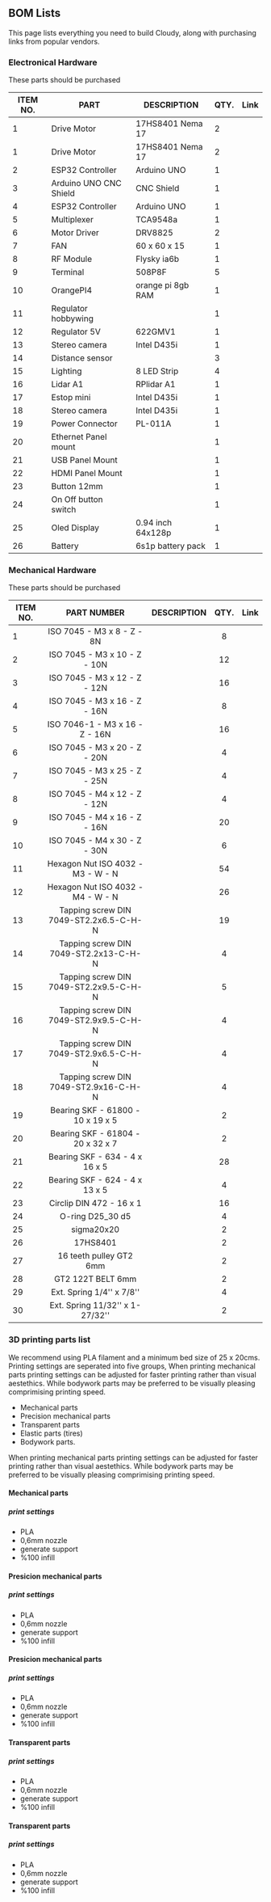 ## BOM Lists
This page lists everything you need to build Cloudy, along with purchasing links from popular vendors.

### Electronical Hardware 
These parts should be purchased

| ITEM NO. | PART                    | DESCRIPTION                   | QTY. |Link  |
|----------|-------------------------|-------------------------------|------|------|
| 1        | Drive Motor             | 17HS8401 Nema 17              | 2    |      |
| 1        | Drive Motor             | 17HS8401 Nema 17              | 2    |      |
| 2        | ESP32 Controller        | Arduino UNO                   | 1    |      |
| 3        | Arduino UNO CNC Shield  | CNC Shield                    | 1    |      |
| 4        | ESP32 Controller        | Arduino UNO                   | 1    |      |
| 5        | Multiplexer             | TCA9548a                      | 1    |      |
| 6        | Motor Driver            | DRV8825                       | 2    |      |
| 7        | FAN                     | 60 x 60 x 15                  | 1    |      |
| 8        | RF Module               | Flysky ia6b                   | 1    |      |
| 9        | Terminal                | 508P8F                        | 5    |      |
| 10       | OrangePI4               | orange pi 8gb RAM             | 1    |      |
| 11       | Regulator hobbywing     |                               | 1    |      |
| 12       | Regulator 5V            | 622GMV1                       | 1    |      |
| 13       | Stereo camera           | Intel D435i                   | 1    |      |
| 14       | Distance sensor         |                               | 3    |      |
| 15       | Lighting                | 8 LED Strip                   | 4    |      |
| 16       | Lidar A1                | RPlidar A1                    | 1    |      |
| 17       | Estop mini              | Intel D435i                   | 1    |      |
| 18       | Stereo camera           | Intel D435i                   | 1    |      |
| 19       | Power Connector         | PL-011A                       | 1    |      |
| 20       | Ethernet Panel mount    |                               | 1    |      |
| 21       | USB Panel Mount         |                               | 1    |      |
| 22       | HDMI Panel Mount        |                               | 1    |      |
| 23       | Button 12mm             |                               | 1    |      |
| 24       | On Off button switch    |                               | 1    |      |
| 25       | Oled Display            | 0.94 inch 64x128p             | 1    |      |
| 26       | Battery                 | 6s1p battery pack             | 1    |      |

### Mechanical Hardware 
These parts should be purchased

| ITEM NO. |                PART NUMBER               | DESCRIPTION | QTY. | Link |
|----------|:----------------------------------------:|:-----------:|:----:|------|
| 1        | ISO 7045 - M3 x 8 - Z - 8N               |             |   8  |      |
| 2        | ISO 7045 - M3 x 10 - Z - 10N             |             |  12  |      |
| 3        | ISO 7045 - M3 x 12 - Z - 12N             |             |  16  |      |
| 4        | ISO 7045 - M3 x 16 - Z - 16N             |             |   8  |      |
| 5        | ISO 7046-1 - M3 x 16 - Z - 16N           |             |  16  |      |
| 6        | ISO 7045 - M3 x 20 - Z - 20N             |             |   4  |      |
| 7        | ISO 7045 - M3 x 25 - Z - 25N             |             |   4  |      |
| 8        | ISO 7045 - M4 x 12 - Z - 12N             |             |   4  |      |
| 9        | ISO 7045 - M4 x 16 - Z - 16N             |             |  20  |      |
| 10       | ISO 7045 - M4 x 30 - Z - 30N             |             |   6  |      |
| 11       | Hexagon Nut ISO 4032 - M3 - W -   N      |             |  54  |      |
| 12       | Hexagon Nut ISO 4032 - M4 - W -   N      |             |  26  |      |
| 13       | Tapping screw DIN   7049-ST2.2x6.5-C-H-N |             |  19  |      |
| 14       | Tapping screw DIN   7049-ST2.2x13-C-H-N  |             |   4  |      |
| 15       | Tapping screw DIN   7049-ST2.2x9.5-C-H-N |             |   5  |      |
| 16       | Tapping screw DIN   7049-ST2.9x9.5-C-H-N |             |   4  |      |
| 17       | Tapping screw DIN   7049-ST2.9x6.5-C-H-N |             |   4  |      |
| 18       | Tapping screw DIN   7049-ST2.9x16-C-H-N  |             |   4  |      |
| 19       | Bearing SKF - 61800 - 10 x 19 x   5      |             |   2  |      |
| 20       | Bearing SKF - 61804 - 20 x 32 x   7      |             |   2  |      |
| 21       | Bearing SKF - 634 - 4 x 16 x 5           |             |  28  |      |
| 22       | Bearing SKF - 624 - 4 x 13 x 5           |             |   4  |      |
| 23       | Circlip DIN 472 - 16 x 1                 |             |  16  |      |
| 24       | O-ring D25_30 d5                         |             |   4  |      |
| 25       | sigma20x20                               |             |   2  |      |
| 26       | 17HS8401                                 |             |   2  |      |
| 27       | 16 teeth pulley GT2 6mm                  |             |   2  |      |
| 28       | GT2 122T BELT 6mm                        |             |   2  |      |
| 29       | Ext. Spring 1/4'' x 7/8''                |             |   4  |      |
| 30       | Ext. Spring 11/32'' x 1-27/32''          |             |   2  |      |

###  3D printing parts list
 We recommend using PLA filament and a minimum bed size of 25 x 20cms. Printing settings are seperated into five groups,
 When printing mechanical parts printing settings can be adjusted for faster printing rather than visual aestethics. While bodywork parts may be preferred to be visually pleasing comprimising printing speed.
 
 - Mechanical parts
 - Precision mechanical parts
 - Transparent parts
 - Elastic parts (tires) 
 - Bodywork parts.

When printing mechanical parts printing settings can be adjusted for faster printing rather than visual aestethics. While bodywork parts may be preferred to be visually pleasing comprimising printing speed.
#### Mechanical parts
##### print settings
- PLA
- 0,6mm nozzle
- generate support
- %100 infill

#### Presicion mechanical parts
##### print settings
- PLA
- 0,6mm nozzle
- generate support
- %100 infill

#### Presicion mechanical parts
##### print settings
- PLA
- 0,6mm nozzle
- generate support
- %100 infill

#### Transparent parts
##### print settings
- PLA
- 0,6mm nozzle
- generate support
- %100 infill

#### Transparent parts
##### print settings
- PLA
- 0,6mm nozzle
- generate support
- %100 infill